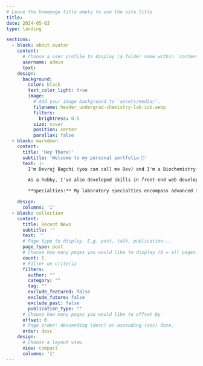 ```yaml
---
# Leave the homepage title empty to use the site title
title:
date: 2024-05-03
type: landing

sections:
  - block: about.avatar
    content:
      # Choose a user profile to display (a folder name within `content/authors/`)
      username: admin
      text: 
    design:
      background:
        color: black
        text_color_light: true
        image:
          # Add your image background to `assets/media/`.
          filename: header_undergrad-chemistry-lab-csb.webp
          filters:
            brightness: 0.5
          size: cover
          position: center
          parallax: false
  - block: markdown
    content:
      title: 'Hey There!'
      subtitle: 'Welcome to my personal portfolio 👋'
      text: |-
        I'm Devraj Bagchi (you can call me Dev) and I'm a Biochemistry and Molecular Biology Honours student at Trent University. My academic interests lie deeply in Synthetic Organic Chemistry, specifically Carbonyl chemistry, which I explore both theoretically and through advanced laboratory techniques. My laboratory proficiencies include but are not limited to TLC, FT-IR, ¹H NMR, GC-MS, HPLC, IEC, SEC, and UV-Vis spectroscopy.

        As a hobby, I've also developed skills in front-end web development and UI design, learning languages such as Go, HTML, CSS, and Python, which I enjoy applying to create and manage my own academic portfolio.

        **Specialties:** My laboratory specialties encompass advanced synthetic organic chemistry methods, aseptic technique, biohazard handling, and analytical instrumentation. I possess comprehensive skills in sample analysis and data documentation critical for high-standard research.

    design:
      columns: '1'
  - block: collection
    content:
      title: Recent News
      subtitle: ''
      text: ''
      # Page type to display. E.g. post, talk, publication...
      page_type: post
      # Choose how many pages you would like to display (0 = all pages)
      count: 5
      # Filter on criteria
      filters:
        author: ""
        category: ""
        tag: ""
        exclude_featured: false
        exclude_future: false
        exclude_past: false
        publication_type: ""
      # Choose how many pages you would like to offset by
      offset: 0
      # Page order: descending (desc) or ascending (asc) date.
      order: desc
    design:
      # Choose a layout view
      view: compact
      columns: '1'
---
```

